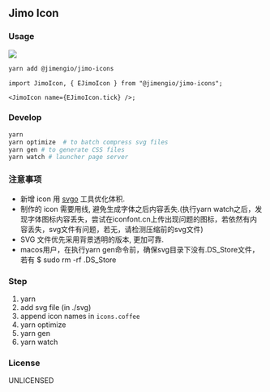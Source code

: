 ## Jimo Icon

### Usage

![](https://img.shields.io/npm/v/@jimengio/jimo-icons.svg?style=flat-square)

```bash
yarn add @jimengio/jimo-icons
```

```tsx
import JimoIcon, { EJimoIcon } from "@jimengio/jimo-icons";

<JimoIcon name={EJimoIcon.tick} />;
```

### Develop

```bash
yarn
yarn optimize  # to batch compress svg files
yarn gen # to generate CSS files
yarn watch # launcher page server
```

### 注意事项

- 新增 icon 用 [svgo](https://github.com/svg/svgo) 工具优化体积.
- 制作的 icon 需要用线, 避免生成字体之后内容丢失.(执行yarn watch之后，发现字体图标内容丢失，尝试在iconfont.cn上传出现问题的图标，若依然有内容丢失，svg文件有问题，若无，请检测压缩前的svg文件)
- SVG 文件优先采用背景透明的版本, 更加可靠.
- macos用户，在执行yarn gen命令前，确保svg目录下没有.DS_Store文件，若有 $ sudo rm -rf .DS_Store

### Step

1. yarn
2. add svg file (in ./svg)
3. append icon names in `icons.coffee`
4. yarn optimize
5. yarn gen
6. yarn watch

### License

UNLICENSED
